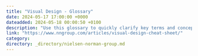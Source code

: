```yaml
---
title: "Visual Design - Glossary"
date: 2024-05-17 17:00:00 +0000
dateadded: 2024-05-18 00:00:50 +0100
description: "Use this glossary to quickly clarify key terms and concepts related to visual design."
link: "https://www.nngroup.com/articles/visual-design-cheat-sheet/"
category:
directory: _directory/nielsen-norman-group.md
---
```

